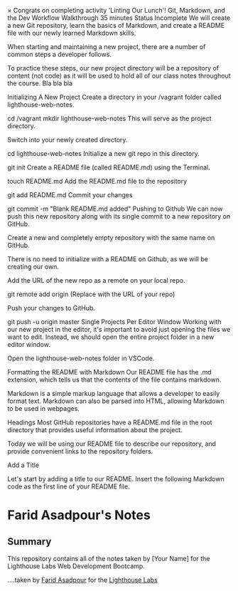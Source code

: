 
×
Congrats on completing activity 'Linting Our Lunch'!
Git, Markdown, and the Dev Workflow
Walkthrough
35 minutes
 Status
Incomplete
We will create a new Git repository, learn the basics of Markdown, and create a README file with our newly learned Markdown skills.

When starting and maintaining a new project, there are a number of common steps a developer follows.

To practice these steps, our new project directory will be a repository of content (not code) as it will be used to hold all of our class notes throughout the course. Bla bla bla

Initializing A New Project
Create a directory in your /vagrant folder called lighthouse-web-notes.

cd /vagrant
mkdir lighthouse-web-notes
This will serve as the project directory.

Switch into your newly created directory.

cd lighthouse-web-notes
Initialize a new git repo in this directory.

git init
Create a README file (called README.md) using the Terminal.

touch README.md
Add the README.md file to the repository

git add README.md
Commit your changes

git commit -m  "Blank README.md added"
Pushing to Github
We can now push this new repository along with its single commit to a new repository on GitHub.

Create a new and completely empty repository with the same name on GitHub.

There is no need to initialize with a README on Github, as we will be creating our own.



Add the URL of the new repo as a remote on your local repo.

git remote add origin <URL>
(Replace <URL> with the URL of your repo)

Push your changes to GitHub.

git push -u origin master
Single Projects Per Editor Window
Working with our new project in the editor, it's important to avoid just opening the files we want to edit. Instead, we should open the entire project folder in a new editor window.

Open the lighthouse-web-notes folder in VSCode.

Formatting the README with Markdown
Our README file has the .md extension, which tells us that the contents of the file contains markdown.

Markdown is a simple markup language that allows a developer to easily format text. Markdown can also be parsed into HTML, allowing Markdown to be used in webpages.

Headings
Most GitHub repositories have a README.md file in the root directory that provides useful information about the project.

Today we will be using our README file to describe our repository, and provide convenient links to the repository folders.

Add a Title

Let's start by adding a title to our README. Insert the following Markdown code as the first line of your README file.

# Farid Asadpour's Notes

## Summary 

This repository contains all of the notes taken by [Your Name] for the Lighthouse Labs Web Development Bootcamp.

....taken by [Farid Asadpour](https://github.com/yani5752000) for the [Lighthouse Labs](https://www.lighthouselabs.ca/)